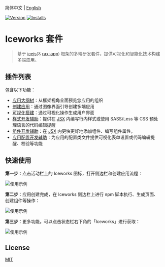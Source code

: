 简体中文 | [English](./README.en.md)

[![Version](https://vsmarketplacebadge.apphb.com/version/iceworks-team.iceworks.svg)](https://marketplace.visualstudio.com/items?itemName=iceworks-team.iceworks)
[![Installs](https://vsmarketplacebadge.apphb.com/installs-short/iceworks-team.iceworks.svg)](https://marketplace.visualstudio.com/items?itemName=iceworks-team.iceworks)

# Iceworks 套件

> 基于 [icejs](https://ice.work/)(& [rax-app](https://rax.js.org/)) 框架的多端研发套件，提供可视化和智能化技术构建多端应用。

## 插件列表

包含以下功能：

- [应用大纲树](https://marketplace.visualstudio.com/items?itemName=iceworks-team.iceworks-app)：从框架视角全面预览您应用的组织
- [创建应用](https://marketplace.visualstudio.com/items?itemName=iceworks-team.iceworks-project-creator)：通过图像界面引导创建多端应用
- [可视化搭建](https://marketplace.visualstudio.com/items?itemName=iceworks-team.iceworks-ui-builder)：通过可视化操作生成用户界面
- [样式开发辅助](https://marketplace.visualstudio.com/items?itemName=iceworks-team.iceworks-style-helper)：提供在 [JSX](https://zh-hans.reactjs.org/docs/introducing-jsx.html) 内编写行内样式或使用 SASS/Less 等 CSS 预处理语言的代码编辑提醒
- [组件开发辅助](https://marketplace.visualstudio.com/items?itemName=iceworks-team.iceworks-material-helper)：在 [JSX](https://zh-hans.reactjs.org/docs/introducing-jsx.html) 内更快更好地添加组件、编写组件属性，
- [应用配置开发辅助](https://marketplace.visualstudio.com/items?itemName=iceworks-team.iceworks-config-helper)：为应用的配置类文件提供可视化表单设置或代码编辑提醒、校验等功能

## 快速使用

**第一步**：点击活动栏上的 Iceworks 图标，打开侧边栏和创建应用流程：

![使用示例](https://img.alicdn.com/tfs/TB1ts7cNeL2gK0jSZPhXXahvXXa-2048-1536.png_790x10000.jpg)

**第二步**：应用创建完成，在 Iceworks 侧边栏上进行 npm 脚本执行、生成页面、创建组件等操作：

![使用示例](https://img.alicdn.com/tfs/TB18aIoNkT2gK0jSZFkXXcIQFXa-2048-1536.png_790x10000.jpg)

**第三步**：更多功能，可以点击状态栏右下角的「Iceworks」进行获取：

![使用示例](https://img.alicdn.com/tfs/TB1jjUjNaL7gK0jSZFBXXXZZpXa-2048-1536.png_790x10000.jpg)

## License

[MIT](https://github.com/ice-lab/iceworks/blob/master/LICENSE)
